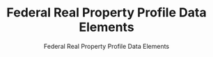 ---
layout: resources-landing
title: "Federal Real Property Profile Data Elements"
subtitle: "Federal Real Property Profile Data Elements"
doc-link: ../assets/files/Controller Alert Federal Real Property Profile Data Elements_2016.12.01.pdf
filters: real-property frpc controller-alert omb 2017 archived
fiscal_year: 2017
---